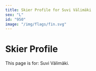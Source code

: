 ```yaml
---
title: Skier Profile for Suvi Välimäki
sex: "L"
id: "950"
image: "/img/flags/fin.svg" 
---
```


# Skier Profile

This page is for: Suvi Välimäki.
    